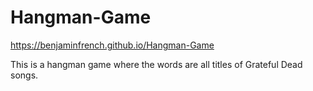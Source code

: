# Hangman-Game
https://benjaminfrench.github.io/Hangman-Game

This is a hangman game where the words are all titles of Grateful Dead songs.
